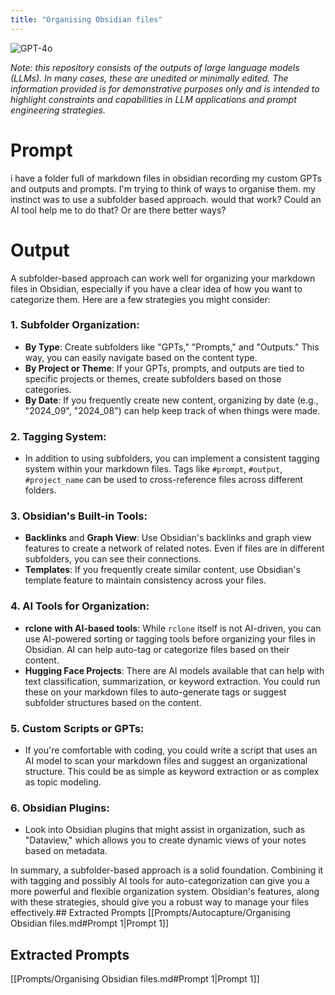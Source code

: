 ```yaml
---
title: "Organising Obsidian files"
---
```

![GPT-4o](https://img.shields.io/badge/GPT--4o-3333FF?style=for-the-badge&logo=openai&logoColor=white)



*Note: this repository consists of the outputs of large language models (LLMs). In many cases, these are unedited or minimally edited. The information provided is for demonstrative purposes only and is intended to highlight constraints and capabilities in LLM applications and prompt engineering strategies.*


# Prompt
i have a folder full of markdown files in obsidian recording my custom GPTs and outputs and prompts. I'm trying to think of ways to organise them. my instinct was to use a subfolder based approach. would that work? Could an AI tool help me to do that? Or are there better ways?

# Output
A subfolder-based approach can work well for organizing your markdown files in Obsidian, especially if you have a clear idea of how you want to categorize them. Here are a few strategies you might consider:

### 1. **Subfolder Organization**:
   - **By Type**: Create subfolders like "GPTs," "Prompts," and "Outputs." This way, you can easily navigate based on the content type.
   - **By Project or Theme**: If your GPTs, prompts, and outputs are tied to specific projects or themes, create subfolders based on those categories.
   - **By Date**: If you frequently create new content, organizing by date (e.g., "2024_09", "2024_08") can help keep track of when things were made.

### 2. **Tagging System**:
   - In addition to using subfolders, you can implement a consistent tagging system within your markdown files. Tags like `#prompt`, `#output`, `#project_name` can be used to cross-reference files across different folders.

### 3. **Obsidian's Built-in Tools**:
   - **Backlinks** and **Graph View**: Use Obsidian's backlinks and graph view features to create a network of related notes. Even if files are in different subfolders, you can see their connections.
   - **Templates**: If you frequently create similar content, use Obsidian's template feature to maintain consistency across your files.

### 4. **AI Tools for Organization**:
   - **rclone with AI-based tools**: While `rclone` itself is not AI-driven, you can use AI-powered sorting or tagging tools before organizing your files in Obsidian. AI can help auto-tag or categorize files based on their content.
   - **Hugging Face Projects**: There are AI models available that can help with text classification, summarization, or keyword extraction. You could run these on your markdown files to auto-generate tags or suggest subfolder structures based on the content.

### 5. **Custom Scripts or GPTs**:
   - If you're comfortable with coding, you could write a script that uses an AI model to scan your markdown files and suggest an organizational structure. This could be as simple as keyword extraction or as complex as topic modeling.

### 6. **Obsidian Plugins**:
   - Look into Obsidian plugins that might assist in organization, such as "Dataview," which allows you to create dynamic views of your notes based on metadata.

In summary, a subfolder-based approach is a solid foundation. Combining it with tagging and possibly AI tools for auto-categorization can give you a more powerful and flexible organization system. Obsidian's features, along with these strategies, should give you a robust way to manage your files effectively.## Extracted Prompts
[[Prompts/Autocapture/Organising Obsidian files.md#Prompt 1|Prompt 1]]





## Extracted Prompts
[[Prompts/Organising Obsidian files.md#Prompt 1|Prompt 1]]
